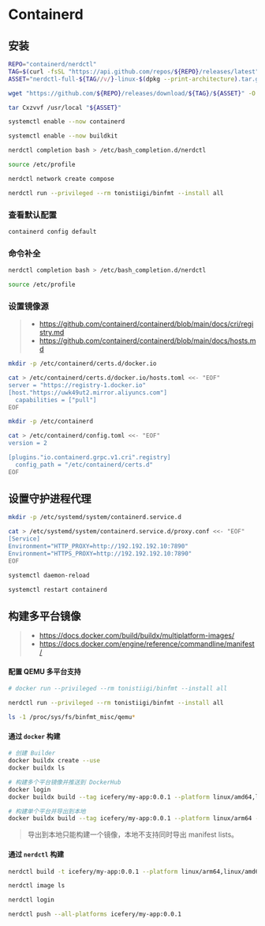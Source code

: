 # Containerd

## 安装

```bash
REPO="containerd/nerdctl"
TAG=$(curl -fsSL "https://api.github.com/repos/${REPO}/releases/latest" | jq -r ".tag_name")
ASSET="nerdctl-full-${TAG//v/}-linux-$(dpkg --print-architecture).tar.gz"

wget "https://github.com/${REPO}/releases/download/${TAG}/${ASSET}" -O "${ASSET}"

tar Cxzvvf /usr/local "${ASSET}"

systemctl enable --now containerd

systemctl enable --now buildkit

nerdctl completion bash > /etc/bash_completion.d/nerdctl

source /etc/profile

nerdctl network create compose

nerdctl run --privileged --rm tonistiigi/binfmt --install all
```

### 查看默认配置

```bash
containerd config default
```

### 命令补全

```bash
nerdctl completion bash > /etc/bash_completion.d/nerdctl

source /etc/profile
```

### 设置镜像源

> - https://github.com/containerd/containerd/blob/main/docs/cri/registry.md
> - https://github.com/containerd/containerd/blob/main/docs/hosts.md

```bash
mkdir -p /etc/containerd/certs.d/docker.io

cat > /etc/containerd/certs.d/docker.io/hosts.toml <<- "EOF"
server = "https://registry-1.docker.io"
[host."https://uwk49ut2.mirror.aliyuncs.com"]
  capabilities = ["pull"]
EOF
```

```bash
mkdir -p /etc/containerd

cat > /etc/containerd/config.toml <<- "EOF"
version = 2

[plugins."io.containerd.grpc.v1.cri".registry]
  config_path = "/etc/containerd/certs.d"
EOF
```

## 设置守护进程代理

```bash
mkdir -p /etc/systemd/system/containerd.service.d

cat > /etc/systemd/system/containerd.service.d/proxy.conf <<- "EOF"
[Service]
Environment="HTTP_PROXY=http://192.192.192.10:7890"
Environment="HTTPS_PROXY=http://192.192.192.10:7890"
EOF

systemctl daemon-reload

systemctl restart containerd
```

## 构建多平台镜像

> - https://docs.docker.com/build/buildx/multiplatform-images/
> - https://docs.docker.com/engine/reference/commandline/manifest/

#### 配置 QEMU 多平台支持

```bash
# docker run --privileged --rm tonistiigi/binfmt --install all

nerdctl run --privileged --rm tonistiigi/binfmt --install all

ls -1 /proc/sys/fs/binfmt_misc/qemu*
```

#### 通过 `docker` 构建

```bash
# 创建 Builder
docker buildx create --use
docker buildx ls

# 构建多个平台镜像并推送到 DockerHub
docker login
docker buildx build --tag icefery/my-app:0.0.1 --platform linux/amd64,linux/arm64 --push .

# 构建单个平台并导出到本地
docker buildx build --tag icefery/my-app:0.0.1 --platform linux/arm64 --load .
```

> 导出到本地只能构建一个镜像，本地不支持同时导出 manifest lists。

#### 通过 `nerdctl` 构建

```bash
nerdctl build -t icefery/my-app:0.0.1 --platform linux/arm64,linux/amd64 .

nerdctl image ls

nerdctl login

nerdctl push --all-platforms icefery/my-app:0.0.1
```
